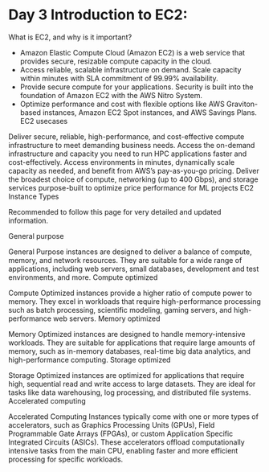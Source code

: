 # Day 3 Introduction to EC2:
What is EC2, and why is it important?

- Amazon Elastic Compute Cloud (Amazon EC2) is a web service that provides secure, resizable compute capacity in the cloud.
- Access reliable, scalable infrastructure on demand. Scale capacity within minutes with SLA commitment of 99.99% availability.
- Provide secure compute for your applications. Security is built into the foundation of Amazon EC2 with the AWS Nitro System.
- Optimize performance and cost with flexible options like AWS Graviton-based instances, Amazon EC2 Spot instances, and AWS Savings Plans.
EC2 usecases

Deliver secure, reliable, high-performance, and cost-effective compute infrastructure to meet demanding business needs.
Access the on-demand infrastructure and capacity you need to run HPC applications faster and cost-effectively.
Access environments in minutes, dynamically scale capacity as needed, and benefit from AWS’s pay-as-you-go pricing.
Deliver the broadest choice of compute, networking (up to 400 Gbps), and storage services purpose-built to optimize price performance for ML projects
EC2 Instance Types

Recommended to follow this page for very detailed and updated information.

General purpose

General Purpose instances are designed to deliver a balance of compute, memory, and network resources. They are suitable for a wide range of applications, including web servers,
small databases, development and test environments, and more.
Compute optimized

Compute Optimized instances provide a higher ratio of compute power to memory. They excel in workloads that require high-performance processing such as batch processing, 
scientific modeling, gaming servers, and high-performance web servers.
Memory optimized

Memory Optimized instances are designed to handle memory-intensive workloads. They are suitable for applications that require large amounts of memory, such as in-memory databases,
real-time big data analytics, and high-performance computing.
Storage optimized

Storage Optimized instances are optimized for applications that require high, sequential read and write access to large datasets. 
They are ideal for tasks like data warehousing, log processing, and distributed file systems.
Accelerated computing

Accelerated Computing Instances typically come with one or more types of accelerators, such as Graphics Processing Units (GPUs),
Field Programmable Gate Arrays (FPGAs), or custom Application Specific Integrated Circuits (ASICs). 
These accelerators offload computationally intensive tasks from the main CPU, enabling faster and more efficient processing for specific workloads.
